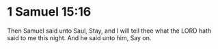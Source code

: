 # 1 Samuel 15:16

Then Samuel said unto Saul, Stay, and I will tell thee what the LORD hath said to me this night. And he said unto him, Say on.